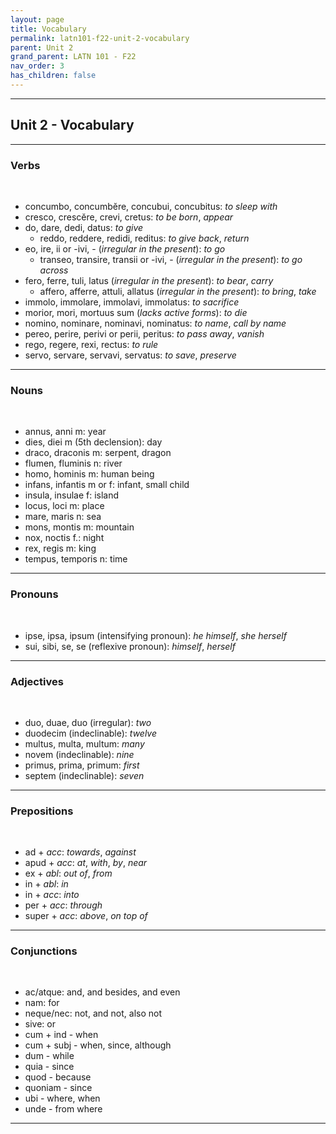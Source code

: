 ```yaml
---
layout: page
title: Vocabulary
permalink: latn101-f22-unit-2-vocabulary
parent: Unit 2
grand_parent: LATN 101 - F22
nav_order: 3
has_children: false
---
```


***

## Unit 2 - Vocabulary

***

### Verbs
&nbsp;
- concumbo, concumbĕre, concubui, concubitus: *to sleep with*
- cresco, crescĕre, crevi, cretus: *to be born*, *appear*
- do, dare, dedi, datus: *to give*
  - reddo, reddere, redidi, reditus: *to give back*, *return*
- eo, ire, ii or -ivi, - (*irregular in the present*): *to go*
  - transeo, transire, transii or -ivi, - (*irregular in the present*): *to go across*
- fero, ferre, tuli, latus (*irregular in the present*): *to bear*, *carry*
  - affero, afferre, attuli, allatus (*irregular in the present*): *to bring*, *take*
- immolo, immolare, immolavi, immolatus: *to sacrifice*
- morior, mori, mortuus sum (*lacks active forms*): *to die*
- nomino, nominare, nominavi, nominatus: *to name*, *call by name*
- pereo, perire, perivi or perii, peritus: *to pass away*, *vanish*
- rego, regere, rexi, rectus: *to rule*
- servo, servare, servavi, servatus: *to save*, *preserve*

***

### Nouns
&nbsp;

- annus, anni m: year
- dies, diei m (5th declension): day
- draco, draconis m: serpent, dragon
- flumen, fluminis n: river
- homo, hominis m: human being
- infans, infantis m or f: infant, small child
- insula, insulae f: island
- locus, loci m: place
- mare, maris n: sea
- mons, montis m: mountain
- nox, noctis f.: night
- rex, regis m: king
- tempus, temporis n: time

***

### Pronouns
&nbsp;
- ipse, ipsa, ipsum (intensifying pronoun): *he himself*, *she herself*
- sui, sibi, se, se (reflexive pronoun): *himself*, *herself*

***

### Adjectives
&nbsp;

- duo, duae, duo (irregular): *two*
- duodecim (indeclinable): *twelve*
- multus, multa, multum: *many*
- novem (indeclinable): *nine*
- primus, prima, primum: *first*
- septem (indeclinable): *seven*

***

### Prepositions
&nbsp;
- ad + *acc*: *towards*, *against*
- apud + *acc*: *at*, *with*, *by*, *near*
- ex + *abl*: *out of*, *from*
- in + *abl*: *in*
- in + *acc*: *into*
- per + *acc*: *through*
- super + *acc*: *above*, *on top of*

***

### Conjunctions
&nbsp;
- ac/atque: and, and besides, and even
- nam: for
- neque/nec: not, and not, also not
- sive: or
- cum + ind - when
- cum + subj - when, since, although
- dum - while
- quia - since
- quod - because
- quoniam - since
- ubi - where, when
- unde - from where

***
